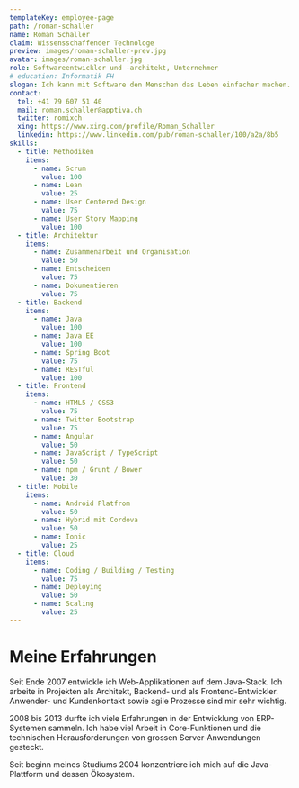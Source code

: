 ```yaml
---
templateKey: employee-page
path: /roman-schaller
name: Roman Schaller
claim: Wissensschaffender Technologe
preview: images/roman-schaller-prev.jpg
avatar: images/roman-schaller.jpg
role: Softwareentwickler und -architekt, Unternehmer
# education: Informatik FH
slogan: Ich kann mit Software den Menschen das Leben einfacher machen. Dafür liebe ich meinen Job.
contact:
  tel: +41 79 607 51 40
  mail: roman.schaller@apptiva.ch
  twitter: romixch
  xing: https://www.xing.com/profile/Roman_Schaller
  linkedin: https://www.linkedin.com/pub/roman-schaller/100/a2a/8b5
skills:
  - title: Methodiken
    items:
      - name: Scrum
        value: 100
      - name: Lean
        value: 25
      - name: User Centered Design
        value: 75
      - name: User Story Mapping
        value: 100
  - title: Architektur
    items:
      - name: Zusammenarbeit und Organisation
        value: 50
      - name: Entscheiden
        value: 75
      - name: Dokumentieren
        value: 75
  - title: Backend
    items:
      - name: Java
        value: 100
      - name: Java EE
        value: 100
      - name: Spring Boot
        value: 75
      - name: RESTful
        value: 100
  - title: Frontend
    items:
      - name: HTML5 / CSS3
        value: 75
      - name: Twitter Bootstrap
        value: 75
      - name: Angular
        value: 50
      - name: JavaScript / TypeScript
        value: 50
      - name: npm / Grunt / Bower
        value: 30
  - title: Mobile
    items:
      - name: Android Platfrom
        value: 50
      - name: Hybrid mit Cordova
        value: 50
      - name: Ionic
        value: 25
  - title: Cloud
    items:
      - name: Coding / Building / Testing
        value: 75
      - name: Deploying
        value: 50
      - name: Scaling
        value: 25
---
```


# Meine Erfahrungen

Seit Ende 2007 entwickle ich Web-Applikationen auf dem Java-Stack. Ich arbeite in Projekten als Architekt, Backend- und als Frontend-Entwickler. Anwender- und Kundenkontakt sowie agile Prozesse sind mir sehr wichtig.

2008 bis 2013 durfte ich viele Erfahrungen in der Entwicklung von ERP-Systemen sammeln. Ich habe viel Arbeit in Core-Funktionen und die technischen Herausforderungen von grossen Server-Anwendungen gesteckt.

Seit beginn meines Studiums 2004 konzentriere ich mich auf die Java-Plattform und dessen Ökosystem.
